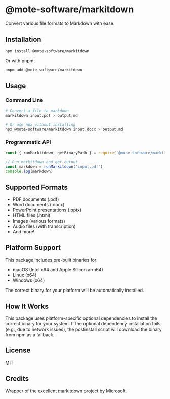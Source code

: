 # @mote-software/markitdown

Convert various file formats to Markdown with ease.

## Installation

```bash
npm install @mote-software/markitdown
```

Or with pnpm:

```bash
pnpm add @mote-software/markitdown
```

## Usage

### Command Line

```bash
# Convert a file to markdown
markitdown input.pdf > output.md

# Or use npx without installing
npx @mote-software/markitdown input.docx > output.md
```

### Programmatic API

```javascript
const { runMarkitdown, getBinaryPath } = require('@mote-software/markitdown')

// Run markitdown and get output
const markdown = runMarkitdown('input.pdf')
console.log(markdown)
```

## Supported Formats

- PDF documents (.pdf)
- Word documents (.docx)
- PowerPoint presentations (.pptx)
- HTML files (.html)
- Images (various formats)
- Audio files (with transcription)
- And more!

## Platform Support

This package includes pre-built binaries for:

- macOS (Intel x64 and Apple Silicon arm64)
- Linux (x64)
- Windows (x64)

The correct binary for your platform will be automatically installed.

## How It Works

This package uses platform-specific optional dependencies to install the correct binary for your system. If the optional dependency installation fails (e.g., due to network issues), the postinstall script will download the binary from npm as a fallback.

## License

MIT

## Credits

Wrapper of the excellent [markitdown](https://github.com/microsoft/markitdown) project by Microsoft.
